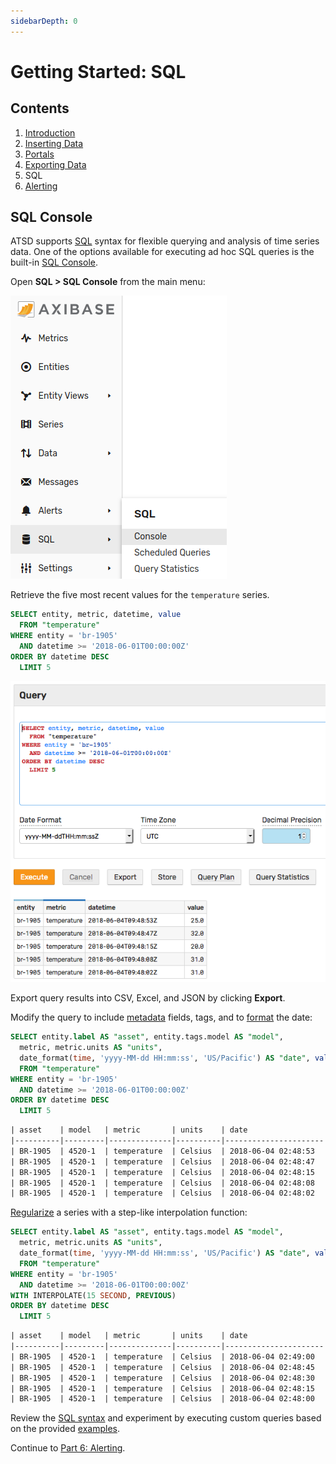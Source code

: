```yaml
---
sidebarDepth: 0
---
```


# Getting Started: SQL

## Contents

1. [Introduction](./getting-started.md)
1. [Inserting Data](./getting-started-insert.md)
1. [Portals](./getting-started-portal.md)
1. [Exporting Data](./getting-started-export.md)
1. SQL
1. [Alerting](./getting-started-alert.md)

## SQL Console

ATSD supports [SQL](../sql/README.md) syntax for flexible querying and analysis of time series data. One of the options available for executing ad hoc SQL queries is the built-in [SQL Console](../sql/sql-console.md).

Open **SQL > SQL Console** from the main menu:

![](./resources/getting-started-5_1.png)

Retrieve the five most recent values for the `temperature` series.

```sql
SELECT entity, metric, datetime, value
  FROM "temperature"
WHERE entity = 'br-1905'
  AND datetime >= '2018-06-01T00:00:00Z'
ORDER BY datetime DESC
  LIMIT 5
```

![](./resources/sql-console-1.png)

Export query results into CSV, Excel, and JSON by clicking **Export**.

Modify the query to include [metadata](../sql/README.md#columns) fields, tags, and to [format](../sql/README.md#date_format) the date:

```sql
SELECT entity.label AS "asset", entity.tags.model AS "model",
  metric, metric.units AS "units",
  date_format(time, 'yyyy-MM-dd HH:mm:ss', 'US/Pacific') AS "date", value
  FROM "temperature"
WHERE entity = 'br-1905'
  AND datetime >= '2018-06-01T00:00:00Z'
ORDER BY datetime DESC
  LIMIT 5
```

```txt
| asset    | model   | metric       | units    | date                 | value |
|----------|---------|--------------|----------|----------------------|-------|
| BR-1905  | 4520-1  | temperature  | Celsius  | 2018-06-04 02:48:53  | 25.0  |
| BR-1905  | 4520-1  | temperature  | Celsius  | 2018-06-04 02:48:47  | 32.0  |
| BR-1905  | 4520-1  | temperature  | Celsius  | 2018-06-04 02:48:15  | 20.0  |
| BR-1905  | 4520-1  | temperature  | Celsius  | 2018-06-04 02:48:08  | 31.0  |
| BR-1905  | 4520-1  | temperature  | Celsius  | 2018-06-04 02:48:02  | 31.0  |
```

[Regularize](../sql/README.md#regularization) a series with a step-like interpolation function:

```sql
SELECT entity.label AS "asset", entity.tags.model AS "model",
  metric, metric.units AS "units",
  date_format(time, 'yyyy-MM-dd HH:mm:ss', 'US/Pacific') AS "date", value
  FROM "temperature"
WHERE entity = 'br-1905'
  AND datetime >= '2018-06-01T00:00:00Z'
WITH INTERPOLATE(15 SECOND, PREVIOUS)
ORDER BY datetime DESC
  LIMIT 5
```

```txt
| asset    | model   | metric       | units    | date                 | value |
|----------|---------|--------------|----------|----------------------|-------|
| BR-1905  | 4520-1  | temperature  | Celsius  | 2018-06-04 02:49:00  | 25.0  |
| BR-1905  | 4520-1  | temperature  | Celsius  | 2018-06-04 02:48:45  | 20.0  |
| BR-1905  | 4520-1  | temperature  | Celsius  | 2018-06-04 02:48:30  | 20.0  |
| BR-1905  | 4520-1  | temperature  | Celsius  | 2018-06-04 02:48:15  | 20.0  |
| BR-1905  | 4520-1  | temperature  | Celsius  | 2018-06-04 02:48:00  | 30.0  |
```

Review the [SQL syntax](../sql/README.md) and experiment by executing custom queries based on the provided [examples](../sql/examples/README.md).

Continue to [Part 6: Alerting](getting-started-alert.md).
